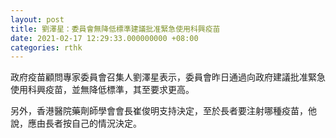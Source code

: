 ```yaml
---
layout: post
title: 劉澤星：委員會無降低標準建議批准緊急使用科興疫苗
date: 2021-02-17 12:29:33.000000000 +08:00
categories: rthk
---
```


政府疫苗顧問專家委員會召集人劉澤星表示，委員會昨日通過向政府建議批准緊急使用科興疫苗，並無降低標準，其至要求更高。

另外，香港醫院藥劑師學會會長崔俊明支持決定，至於長者要注射哪種疫苗，他說，應由長者按自己的情況決定。
